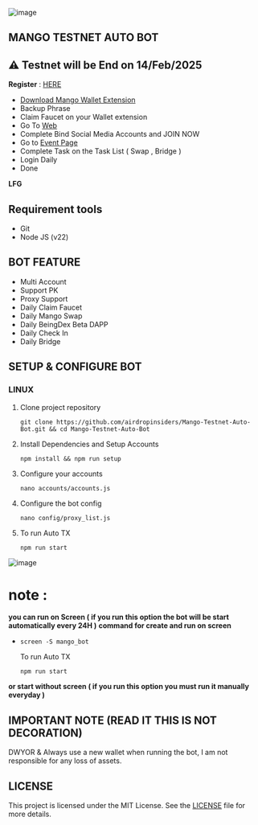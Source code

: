 ![image](https://github.com/user-attachments/assets/8710f1a3-710c-45e7-8704-4860f232c971)

## MANGO TESTNET AUTO BOT
## ⚠️ Testnet will be End on **14/Feb/2025**

**Register** : [HERE](https://task.testnet.mangonetwork.io/?invite=Tgp5FW)

- [Download Mango Wallet Extension](https://chromewebstore.google.com/detail/mango-wallet/jiiigigdinhhgjflhljdkcelcjfmplnd)
- Backup Phrase
- Claim Faucet on your Wallet extension
- Go To [Web](https://task.testnet.mangonetwork.io/?invite=Tgp5FW) 
- Complete Bind Social Media Accounts and JOIN NOW
- Go to [Event Page](https://task.testnet.mangonetwork.io/events)
- Complete Task on the Task List ( Swap , Bridge )
- Login Daily
- Done

**LFG**

## Requirement tools

- Git
- Node JS (v22)

 ## BOT FEATURE

- Multi Account 
- Support PK
- Proxy Support
- Daily Claim Faucet
- Daily Mango Swap 
- Daily BeingDex Beta DAPP
- Daily Check In
- Daily Bridge 

## SETUP & CONFIGURE BOT

### LINUX

1. Clone project repository
   ```
   git clone https://github.com/airdropinsiders/Mango-Testnet-Auto-Bot.git && cd Mango-Testnet-Auto-Bot
   ```
2. Install Dependencies and Setup Accounts
   ```
   npm install && npm run setup
   ```
3. Configure your accounts
   ```
   nano accounts/accounts.js
   ```
4. Configure the bot config
    ```
   nano config/proxy_list.js
    ```
5. To run Auto TX
   ```
   npm run start
   ```

![image](https://github.com/user-attachments/assets/22327646-5ef1-4edd-8f43-478f8a0612fb)

# note : 
**you can run on Screen ( if you run this option the bot will be start automatically every 24H )**
**command for create and run on screen**
* ```
  screen -S mango_bot
  ```
  To run Auto TX
   ```
   npm run start
   ```
**or start without screen ( if you run this option you must run it manually everyday )**

## IMPORTANT NOTE (READ IT THIS IS NOT DECORATION)
DWYOR & Always use a new wallet when running the bot, I am not responsible for any loss of assets.

## LICENSE

This project is licensed under the MIT License. See the [LICENSE](LICENSE) file for more details.
